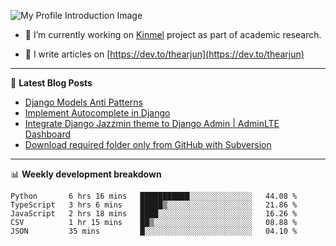 ![My Profile Introduction Image](https://i.ibb.co/tLFZ15Q/gh.png)

- 🔭 I’m currently working on [Kinmel](https://github.com/thearjun/kinmel) project as part of academic research.

- 📝 I write articles on [https://dev.to/thearjun](https://dev.to/thearjun)

-------

📕 **Latest Blog Posts**
<!-- BLOG-POST-LIST:START -->
- [Django Models Anti Patterns](https://dev.to/thearjun/django-models-anti-patterns-1ma1)
- [Implement Autocomplete in Django](https://dev.to/thearjun/implement-autocomplete-in-django-3h20)
- [Integrate Django Jazzmin theme to Django Admin | AdminLTE Dashboard](https://dev.to/thearjun/integrate-django-jazzmin-theme-to-django-admin-adminlte-dashboard-5aao)
- [Download required folder only from GitHub with Subversion](https://dev.to/thearjun/download-required-folder-only-from-github-with-subversion-2gpc)
<!-- BLOG-POST-LIST:END -->

-------

📊 **Weekly development breakdown**
<!--START_SECTION:waka-->
```text
Python       6 hrs 16 mins   ███████████░░░░░░░░░░░░░░   44.08 % 
TypeScript   3 hrs 6 mins    █████▒░░░░░░░░░░░░░░░░░░░   21.86 % 
JavaScript   2 hrs 18 mins   ████░░░░░░░░░░░░░░░░░░░░░   16.26 % 
CSV          1 hr 15 mins    ██▒░░░░░░░░░░░░░░░░░░░░░░   08.88 % 
JSON         35 mins         █░░░░░░░░░░░░░░░░░░░░░░░░   04.10 % 
```
<!--END_SECTION:waka-->
<img src='https://profile-counter.glitch.me/thearjun/count.svg' width='0px'>
